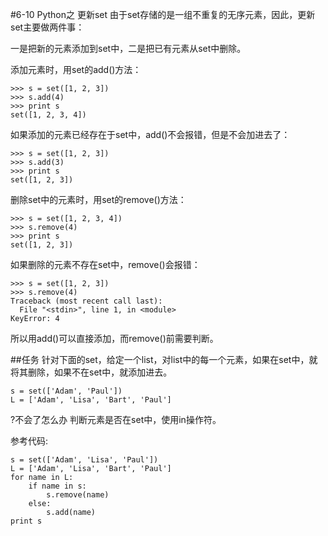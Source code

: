 #6-10 Python之 更新set
由于set存储的是一组不重复的无序元素，因此，更新set主要做两件事：

一是把新的元素添加到set中，二是把已有元素从set中删除。

添加元素时，用set的add()方法：

	>>> s = set([1, 2, 3])
	>>> s.add(4)
	>>> print s
	set([1, 2, 3, 4])
如果添加的元素已经存在于set中，add()不会报错，但是不会加进去了：

	>>> s = set([1, 2, 3])
	>>> s.add(3)
	>>> print s
	set([1, 2, 3])
删除set中的元素时，用set的remove()方法：

	>>> s = set([1, 2, 3, 4])
	>>> s.remove(4)
	>>> print s
	set([1, 2, 3])
如果删除的元素不存在set中，remove()会报错：

	>>> s = set([1, 2, 3])
	>>> s.remove(4)
	Traceback (most recent call last):
	  File "<stdin>", line 1, in <module>
	KeyError: 4
所以用add()可以直接添加，而remove()前需要判断。

##任务
针对下面的set，给定一个list，对list中的每一个元素，如果在set中，就将其删除，如果不在set中，就添加进去。

	s = set(['Adam', 'Paul'])
	L = ['Adam', 'Lisa', 'Bart', 'Paul']
?不会了怎么办
判断元素是否在set中，使用in操作符。

参考代码:

	s = set(['Adam', 'Lisa', 'Paul'])
	L = ['Adam', 'Lisa', 'Bart', 'Paul']
	for name in L:
	    if name in s:
	        s.remove(name)
	    else:
	        s.add(name)
	print s